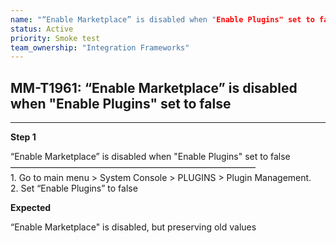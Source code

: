 ```yaml
---
name: "“Enable Marketplace” is disabled when "Enable Plugins" set to false"
status: Active
priority: Smoke test
team_ownership: "Integration Frameworks"
---
```


## MM-T1961: “Enable Marketplace” is disabled when "Enable Plugins" set to false

---

**Step 1**

“Enable Marketplace” is disabled when "Enable Plugins" set to false\
————————————————————————————\
1\. Go to main menu > System Console > PLUGINS > Plugin Management.\
2\. Set “Enable Plugins” to false

**Expected**

“Enable Marketplace" is disabled, but preserving old values
